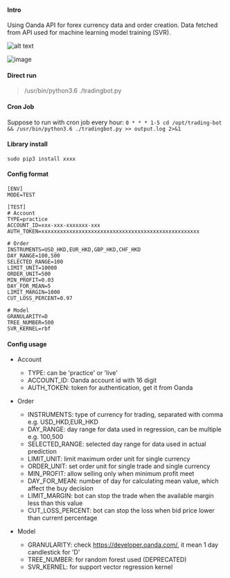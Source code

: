 #### Intro
Using Oanda API for forex currency data and order creation.
Data fetched from API used for machine learning model training (SVR).

![alt text](https://s3-ap-southeast-1.amazonaws.com/kwfxng-portfolio-image/tradingbot-code-1.png "Demo Image 1")

![image](https://s3-ap-southeast-1.amazonaws.com/kwfxng-portfolio-image/tradingbot-code-2.gif)

#### Direct run
> /usr/bin/python3.6 ./tradingbot.py

#### Cron Job
Suppose to run with cron job every hour:
`0 * * * 1-5 cd /opt/trading-bot && /usr/bin/python3.6 ./tradingbot.py >> output.log 2>&1`

#### Library install
`sudo pip3 install xxxx`

#### Config format
```
[ENV]
MODE=TEST

[TEST]
# Account
TYPE=practice
ACCOUNT_ID=xxx-xxx-xxxxxxx-xxx
AUTH_TOKEN=xxxxxxxxxxxxxxxxxxxxxxxxxxxxxxxxxxxxxxxxxxxxxxxxxxx

# Order
INSTRUMENTS=USD_HKD,EUR_HKD,GBP_HKD,CHF_HKD
DAY_RANGE=100,500
SELECTED_RANGE=100
LIMIT_UNIT=10000
ORDER_UNIT=500
MIN_PROFIT=0.03
DAY_FOR_MEAN=5
LIMIT_MARGIN=1000
CUT_LOSS_PERCENT=0.97

# Model
GRANULARITY=D
TREE_NUMBER=500
SVR_KERNEL=rbf
```

#### Config usage
- Account
    - TYPE: can be 'practice' or 'live'
    - ACCOUNT_ID: Oanda account id with 16 digit
    - AUTH_TOKEN: token for authentication, get it from Oanda

- Order
    - INSTRUMENTS: type of currency for trading, separated with comma e.g. USD_HKD,EUR_HKD
    - DAY_RANGE: day range for data used in regression, can be multiple e.g. 100,500 
    - SELECTED_RANGE: selected day range for data used in actual prediction
    - LIMIT_UNIT: limit maximum order unit for single currency
    - ORDER_UNIT: set order unit for single trade and single currency
    - MIN_PROFIT: allow selling only when minimum profit meet
    - DAY_FOR_MEAN: number of day for calculating mean value, which affect the buy decision
    - LIMIT_MARGIN: bot can stop the trade when the available margin less than this value
    - CUT_LOSS_PERCENT: bot can stop the loss when bid price lower than current percentage
    
- Model
    - GRANULARITY: check https://developer.oanda.com/, it mean 1 day candlestick for 'D'
    - TREE_NUMBER: for random forest used (DEPRECATED)
    - SVR_KERNEL: for support vector regression kernel    
